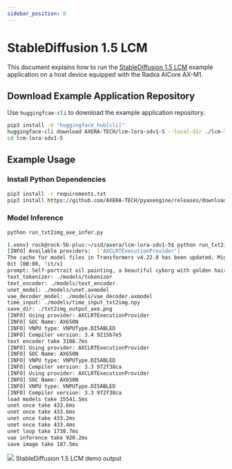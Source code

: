 ```yaml
---
sidebar_position: 0
---
```


# StableDiffusion 1.5 LCM

This document explains how to run the [StableDiffusion 1.5 LCM](https://huggingface.co/latent-consistency/lcm-lora-sdv1-5) example application on a host device equipped with the Radxa AICore AX-M1.

## Download Example Application Repository

Use `huggingfcae-cli` to download the example application repository.

<NewCodeBlock tip="Host" type="Device">

```bash
pip3 install -U "huggingface_hub[cli]"
huggingface-cli download AXERA-TECH/lcm-lora-sdv1-5 --local-dir ./lcm-lora-sdv1-5
cd lcm-lora-sdv1-5
```

</NewCodeBlock>

## Example Usage

### Install Python Dependencies

<NewCodeBlock tip="Host" type="Device">

```bash
pip3 install -r requirements.txt
pip3 install https://github.com/AXERA-TECH/pyaxengine/releases/download/0.1.3.rc1/axengine-0.1.3-py3-none-any.whl
```

</NewCodeBlock>

### Model Inference

<NewCodeBlock tip="Host" type="Device">

```bash
python run_txt2img_axe_infer.py
```

</NewCodeBlock>

```bash
(.venv) rock@rock-5b-plus:~/ssd/axera/lcm-lora-sdv1-5$ python run_txt2img_axe_infer.py
[INFO] Available providers:  ['AXCLRTExecutionProvider']
The cache for model files in Transformers v4.22.0 has been updated. Migrating your old cache. This is a one-time only operation. You can interrupt this and resume the migration later on by calling `transformers.utils.move_cache()`.
0it [00:00, ?it/s]
prompt: Self-portrait oil painting, a beautiful cyborg with golden hair, 8k
text_tokenizer: ./models/tokenizer
text_encoder: ./models/text_encoder
unet_model: ./models/unet.axmodel
vae_decoder_model: ./models/vae_decoder.axmodel
time_input: ./models/time_input_txt2img.npy
save_dir: ./txt2img_output_axe.png
[INFO] Using provider: AXCLRTExecutionProvider
[INFO] SOC Name: AX650N
[INFO] VNPU type: VNPUType.DISABLED
[INFO] Compiler version: 3.4 9215b7e5
text encoder take 3108.7ms
[INFO] Using provider: AXCLRTExecutionProvider
[INFO] SOC Name: AX650N
[INFO] VNPU type: VNPUType.DISABLED
[INFO] Compiler version: 3.3 972f38ca
[INFO] Using provider: AXCLRTExecutionProvider
[INFO] SOC Name: AX650N
[INFO] VNPU type: VNPUType.DISABLED
[INFO] Compiler version: 3.3 972f38ca
load models take 15541.5ms
unet once take 433.6ms
unet once take 433.6ms
unet once take 433.2ms
unet once take 433.4ms
unet loop take 1738.7ms
vae inference take 920.2ms
save image take 187.5ms
```

<div style={{textAlign: 'center'}}>
   <img src="/en/img/aicore-ax-m1/txt2img_output_axe.webp"/>
   StableDiffusion 1.5 LCM demo output
</div>
